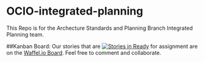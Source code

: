 
# OCIO-integrated-planning
This Repo is for the Archecture Standards and Planning Branch Integrated Planning team.

##Kanban Board:
Our stories that are [![Stories in Ready](https://badge.waffle.io/bcgov/OCIO-integrated-planning.png?label=ready&title=Ready)](https://waffle.io/bcgov/OCIO-integrated-planning) for assignment are on the [Waffel.io Board](https://waffle.io/bcgov/OCIO-integrated-planning). Feel free to comment and collaborate.
